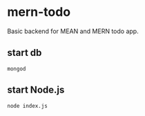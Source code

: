 # mern-todo
Basic backend for MEAN and MERN todo app.

## start db
`mongod`

## start Node.js
`node index.js`
